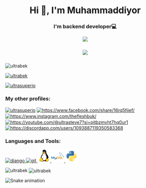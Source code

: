 <h1 align="center">Hi 👋, I'm Muhammaddiyor</h1>
<h3 align="center">I'm backend developer💻</h3>
<div align="center">
  <img height="200" src="https://media4.giphy.com/media/v1.Y2lkPTc5MGI3NjExaTk5ODRnZ3dpeHk1bXU1amV4bzY3MXVwcWNyejQwdnFtejZrbGpjZiZlcD12MV9pbnRlcm5hbF9naWZfYnlfaWQmY3Q9Zw/KAq5w47R9rmTuvWOWa/giphy.gif"  />
</div>

###

<div align="center">
  <img height="200" src="https://media0.giphy.com/media/v1.Y2lkPTc5MGI3NjExeTdqemlmc2ppZTRiMTFlam10ZjE2ajVsaHVxNGR6aXRiNHJjZGRvcSZlcD12MV9pbnRlcm5hbF9naWZfYnlfaWQmY3Q9Zw/L00auhhVx68CI/giphy.gif"  />
</div>

###
<p align="left"> <img src="https://komarev.com/ghpvc/?username=ultrabek&label=Profile%20views&color=0e75b6&style=flat" alt="ultrabek" /> </p>

<p align="left"> <a href="https://github.com/ryo-ma/github-profile-trophy"><img src="https://github-profile-trophy.vercel.app/?username=ultrabek" alt="ultrabek" /></a> </p>

<p align="left"> <a href="https://twitter.com/ultrasuperio" target="blank"><img src="https://img.shields.io/twitter/follow/ultrasuperio?logo=twitter&style=for-the-badge" alt="ultrasuperio" /></a> </p>

<h3 align="left">My other profiles:</h3>
<p align="left">
<a href="https://twitter.com/ultrasuperio" target="blank"><img align="center" src="https://raw.githubusercontent.com/rahuldkjain/github-profile-readme-generator/master/src/images/icons/Social/twitter.svg" alt="ultrasuperio" height="30" width="40" /></a>
<a href="https://fb.com/https://www.facebook.com/share/16rq5fiief/" target="blank"><img align="center" src="https://raw.githubusercontent.com/rahuldkjain/github-profile-readme-generator/master/src/images/icons/Social/facebook.svg" alt="https://www.facebook.com/share/16rq5fiief/" height="30" width="40" /></a>
<a href="https://instagram.com/https://www.instagram.com/thefleshbuk/" target="blank"><img align="center" src="https://raw.githubusercontent.com/rahuldkjain/github-profile-readme-generator/master/src/images/icons/Social/instagram.svg" alt="https://www.instagram.com/thefleshbuk/" height="30" width="40" /></a>
<a href="https://www.youtube.com/c/https://youtube.com/@ultrasteve7?si=pitbzmvht7hq0ur1" target="blank"><img align="center" src="https://raw.githubusercontent.com/rahuldkjain/github-profile-readme-generator/master/src/images/icons/Social/youtube.svg" alt="https://youtube.com/@ultrasteve7?si=pitbzmvht7hq0ur1" height="30" width="40" /></a>
<a href="https://discord.gg/https://discordapp.com/users/1093887119350583368" target="blank"><img align="center" src="https://raw.githubusercontent.com/rahuldkjain/github-profile-readme-generator/master/src/images/icons/Social/discord.svg" alt="https://discordapp.com/users/1093887119350583368" height="30" width="40" /></a>
</p>

<h3 align="left">Languages and Tools:</h3>
<p align="left"> <a href="https://www.djangoproject.com/" target="_blank" rel="noreferrer"> <img src="https://cdn.worldvectorlogo.com/logos/django.svg" alt="django" width="40" height="40"/> </a> <a href="https://git-scm.com/" target="_blank" rel="noreferrer"> <img src="https://www.vectorlogo.zone/logos/git-scm/git-scm-icon.svg" alt="git" width="40" height="40"/> </a> <a href="https://www.linux.org/" target="_blank" rel="noreferrer"> <img src="https://raw.githubusercontent.com/devicons/devicon/master/icons/linux/linux-original.svg" alt="linux" width="40" height="40"/> </a> <a href="https://www.mysql.com/" target="_blank" rel="noreferrer"> <img src="https://raw.githubusercontent.com/devicons/devicon/master/icons/mysql/mysql-original-wordmark.svg" alt="mysql" width="40" height="40"/> </a> <a href="https://www.python.org" target="_blank" rel="noreferrer"> <img src="https://raw.githubusercontent.com/devicons/devicon/master/icons/python/python-original.svg" alt="python" width="40" height="40"/> </a> </p>

<p><img align="left" src="https://github-readme-stats.vercel.app/api/top-langs?username=ultrabek&show_icons=true&locale=en&layout=compact" alt="ultrabek" /></p>

<p>&nbsp;<img align="center" src="https://github-readme-stats.vercel.app/api?username=ultrabek&show_icons=true&locale=en" alt="ultrabek" /></p>

<img src="https://raw.githubusercontent.com/ultrabek/ultrabek/output/snake.svg" alt="Snake animation" />

###
